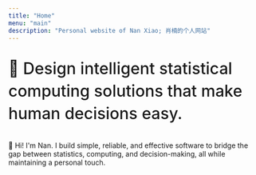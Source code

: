 ```yaml
---
title: "Home"
menu: "main"
description: "Personal website of Nan Xiao; 肖楠的个人网站"
---
```


<p class="tagline">
🎯 Design intelligent statistical computing solutions
that make human decisions easy.
</p>

👋 Hi! I'm Nan. I build simple, reliable, and effective software
to bridge the gap between statistics, computing, and decision-making,
all while maintaining a personal touch.

<style>
.landing {
    font-family: var(--tw-prose-font-serif);
    font-weight: 400;
    font-size: 1.25rem;
}

.tagline {
    font-family: var(--tw-prose-font-sans-serif);
    font-weight: 450;
    font-size: 32px;
    color: var(--tw-prose-headings);
    line-height: 1.4;
}

@media (max-width: 767.98px) {
    .tagline {
        font-size: 22px;
    }
}
</style>
